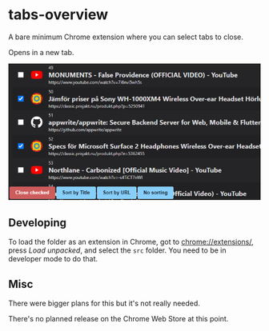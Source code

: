 # tabs-overview
A bare minimum Chrome extension where you can select tabs to close.

Opens in a new tab.

![Preview](media/preview.png)

## Developing

To load the folder as an extension in Chrome, got to [chrome://extensions/](chrome://extensions/), press *Load unpacked*, and select the `src` folder. You need to be in developer mode to do that.

## Misc

There were bigger plans for this but it's not really needed. 

There's no planned release on the Chrome Web Store at this point.